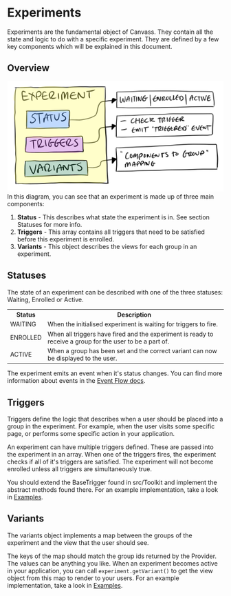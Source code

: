 # Experiments
Experiments are the fundamental object of Canvass. They contain all the state and logic to do with a specific experiment. They are defined by a few key components which will be explained in this document.

## Overview
![Experiment Overview](images/experimentoverview.png "Experiment Overview")
In this diagram, you can see that an experiment is made up of three main components:
1. **Status** - This describes what state the experiment is in. See section Statuses for more info.
2. **Triggers** - This array contains all triggers that need to be satisfied before this experiment is enrolled.
3. **Variants** - This object describes the views for each group in an experiment.

## Statuses
The state of an experiment can be described with one of the three statuses: Waiting, Enrolled or Active.

<table>
  <tr>
    <th>Status</th>
    <th>Description</th>
  </tr>
  <tr>
    <td>WAITING</td>
    <td>When the initialised experiment is waiting for triggers to fire.</td>
  </tr>
  <tr>
    <td>ENROLLED</td>
    <td>When all triggers have fired and the experiment is ready to receive a group for the user to be a part of.</td>
  </tr>
  <tr>
    <td>ACTIVE</td>
    <td>When a group has been set and the correct variant can now be displayed to the user.</td>
  </tr>
</table>

The experiment emits an event when it's status changes. You can find more information about events in the [Event Flow docs](EventFlow.md).

## Triggers
Triggers define the logic that describes when a user should be placed into a group in the experiment. For example, when the user visits some specific page, or performs some specific action in your application.

An experiment can have multiple triggers defined. These are passed into the experiment in an array. When one of the triggers fires, the experiment checks if all of it's triggers are satisfied. The experiment will not become enrolled unless all triggers are simultaneously true.

You should extend the BaseTrigger found in src/Toolkit and implement the abstract methods found there. For an example implementation, take a look in [Examples](Examples/).

## Variants
The variants object implements a map between the groups of the experiment and the view that the user should see.

The keys of the map should match the group ids returned by the Provider. The values can be anything you like. When an experiment becomes active in your application, you can call `experiment.getVariant()` to get the view object from this map to render to your users. For an example implementation, take a look in [Examples](Examples/).
